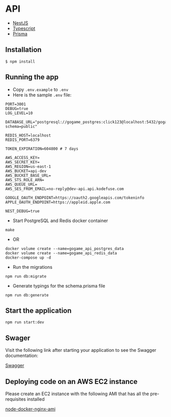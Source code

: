 # API

-   [NestJS](https://docs.nestjs.com/)
-   [Typescript](https://www.typescriptlang.org/docs/handbook/)
-   [Prisma](https://www.prisma.io/docs/)

## Installation

```
$ npm install
```

## Running the app

-   Copy `.env.example` to `.env`
-   Here is the sample `.env` file:

```
PORT=3001
DEBUG=true
LOG_LEVEL=10

DATABASE_URL="postgresql://gogame_postgres:click123@localhost:5432/gogame_db?schema=public"

REDIS_HOST=localhost
REDIS_PORT=6379

TOKEN_EXPIRATION=604800 # 7 days

AWS_ACCESS_KEY=
AWS_SECRET_KEY=
AWS_REGION=us-east-1
AWS_BUCKET=api-dev
AWS_BUCKET_BASE_URL=
AWS_STS_ROLE_ARN=
AWS_QUEUE_URL=
AWS_SES_FROM_EMAIL=no-reply@dev-api.api.kodefuse.com

GOOGLE_OAUTH_ENDPOINT=https://oauth2.googleapis.com/tokeninfo
APPLE_OAUTH_ENDPOINT=https://appleid.apple.com

NEST_DEBUG=true
```

-   Start PostgreSQL and Redis docker container

```
make
```

-   OR

```
docker volume create --name=gogame_api_postgres_data
docker volume create --name=gogame_api_redis_data
docker-compose up -d
```

-   Run the migrations

```
npm run db:migrate
```

-   Generate typings for the schema.prisma file

```
npm run db:generate
```

## Start the application

```
npm run start:dev
```

## Swager

Visit the following link after starting your application to see the Swagger documentation:

[Swagger](http://localhost:3001/v1/api)

## Deploying code on an AWS EC2 instance

Please create an EC2 instance with the following AMI that has all the pre-requisites installed

[node-docker-nginx-ami](https://us-east-1.console.aws.amazon.com/ec2/home?region=us-east-1#ImageDetails:imageId=ami-0e3e8d17e834d404c)
